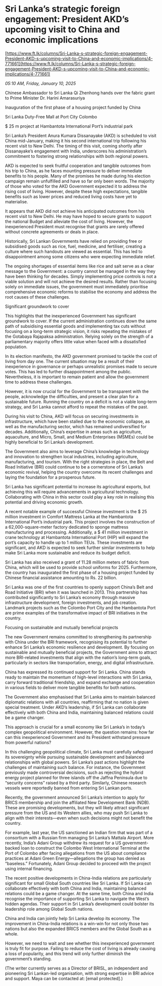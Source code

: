 # Sri Lanka’s strategic foreign engagement: President AKD’s upcoming visit to China and economic implications

[https://www.ft.lk/columns/Sri-Lanka-s-strategic-foreign-engagement-President-AKD-s-upcoming-visit-to-China-and-economic-implications/4-771661](https://www.ft.lk/columns/Sri-Lanka-s-strategic-foreign-engagement-President-AKD-s-upcoming-visit-to-China-and-economic-implications/4-771661)

*05:10 AM, Friday, January 10, 2025*

Chinese Ambassador to Sri Lanka Qi Zhenhong hands over the fabric grant to Prime Minister Dr. Harini Amarasuriya

Inauguration of the first phase of a housing project funded by China

Sri Lanka Duty-Free Mall at Port City Colombo

$ 25 m project at Hambantota International Port’s industrial park

Sri Lanka’s President Anura Kumara Dissanayake (AKD) is scheduled to visit China mid-January, making it his second international trip following his recent visit to New Delhi. The timing of this visit, coming shortly after Dissanayake’s engagement with India, underscores his administration’s commitment to fostering strong relationships with both regional powers.

AKD is expected to seek fruitful cooperation and tangible outcomes from his trip to China, as he faces mounting pressure to deliver immediate benefits to his people. Many of the promises he made during his election campaign remain unfulfilled and have so far only been words. The majority of those who voted for the AKD Government expected it to address the rising cost of living. However, despite these high expectations, tangible benefits such as lower prices and reduced living costs have yet to materialise.

It appears that AKD did not achieve his anticipated outcomes from his recent visit to New Delhi. He may have hoped to secure grants to support the national Budget and alleviate the cost of living. However, the inexperienced President must recognise that grants are rarely offered without concrete agreements or deals in place.

Historically, Sri Lankan Governments have relied on providing free or subsidised goods such as rice, fuel, medicine, and fertiliser, creating a culture where such handouts are viewed as essential. This has led to disappointment among some citizens who were expecting immediate relief.

The ongoing shortages of essential items like rice and salt serve as a clear message to the Government: a country cannot be managed in the way they have been thinking for decades. Simply implementing price controls is not a viable solution and will not achieve the desired results. Rather than focusing solely on immediate issues, the government must immediately prioritise comprehensive economic reforms to stabilise the economy and address the root causes of these challenges.

Significant groundwork to cover

This highlights that the inexperienced Government has significant groundwork to cover. If the current administration continues down the same path of subsidising essential goods and implementing tax cuts without focusing on a long-term strategic vision, it risks repeating the mistakes of the Gotabaya Rajapaksa administration. Relying solely on the strength of a parliamentary majority offers little value when faced with a dissatisfied population.

In its election manifesto, the AKD government promised to tackle the cost of living from day one. The current situation may be a result of their inexperience in governance or perhaps unrealistic promises made to secure votes. This has led to further disappointment among the public. Nevertheless, it is important to remain patient and allow the government time to address these challenges.

However, it is now crucial for the Government to be transparent with the people, acknowledge the difficulties, and present a clear plan for a sustainable future. Running the country on a deficit is not a viable long-term strategy, and Sri Lanka cannot afford to repeat the mistakes of the past.

During his visit to China, AKD will focus on securing investments in infrastructure, which have been stalled due to the economic collapse, as well as the manufacturing sector, which has remained undiversified for decades. Additionally, China’s expertise in areas such as agriculture, aquaculture, and Micro, Small, and Medium Enterprises (MSMEs) could be highly beneficial to Sri Lanka’s development.

The Government also aims to leverage China’s knowledge in technology and innovation to strengthen local industries, including agriculture, manufacturing, and tourism. With the right strategies in place, the Belt and Road Initiative (BRI) could continue to be a cornerstone of Sri Lanka’s economic revival, helping the country overcome its recent challenges and laying the foundation for a prosperous future.

Sri Lanka has significant potential to increase its agricultural exports, but achieving this will require advancements in agricultural technology. Collaborating with China in this sector could play a key role in realising this potential and driving economic growth.

A recent notable example of successful Chinese investment is the $ 25 million investment in Comfort Mattress Lanka at the Hambantota International Port’s industrial park. This project involves the construction of a 62,000-square-meter factory dedicated to sponge mattress manufacturing and processing. Additionally, a $ 41 million investment in crane technology at Hambantota International Port (HIP) will expand the port’s capacity to handle up to 1 million TEUs. These investments are significant, and AKD is expected to seek further similar investments to help make Sri Lanka more sustainable and reduce its budget deficit.

Sri Lanka has also received a grant of 11.28 million meters of fabric from China, which will be used to provide school uniforms for 2025. Furthermore, the country has inaugurated the first phase of a housing project funded by Chinese financial assistance amounting to Rs. 22 billion.

Sri Lanka was one of the first countries to openly support China’s Belt and Road Initiative (BRI) when it was launched in 2013. This partnership has contributed significantly to Sri Lanka’s economy through massive infrastructure development, foreign investments, and job creation. Landmark projects such as the Colombo Port City and the Hambantota Port are prime examples of the transformative impact of BRI initiatives in the country.

Focusing on sustainable and mutually beneficial projects

The new Government remains committed to strengthening its partnership with China under the BRI framework, recognising its potential to further enhance Sri Lanka’s economic resilience and development. By focusing on sustainable and mutually beneficial projects, the Government aims to attract more BRI-related investments that align with the nation’s long-term goals, particularly in sectors like transportation, energy, and digital infrastructure.

China has expressed its continued support for Sri Lanka. China stands ready to maintain the momentum of high-level interactions with Sri Lanka, carry forward traditional friendship, and expand exchange and cooperation in various fields to deliver more tangible benefits for both nations.

The Government also emphasised that Sri Lanka aims to maintain balanced diplomatic relations with all countries, reaffirming that no nation is given special treatment. Under AKD’s leadership, if Sri Lanka can collaborate effectively with both China and India, maintaining balanced relations could be a game changer.

This approach is crucial for a small economy like Sri Lanka’s in today’s complex geopolitical environment. However, the question remains: how far can this inexperienced Government and its President withstand pressure from powerful nations?

In this challenging geopolitical climate, Sri Lanka must carefully safeguard its sovereignty while pursuing sustainable development and balanced relationships with global powers. Sri Lanka’s past actions highlight the challenges of maintaining such balance. For instance, the Government previously made controversial decisions, such as rejecting the hybrid energy project planned for three islands off the Jaffna Peninsula due to “security concerns” raised by a third party. Similarly, Chinese research vessels were reportedly banned from entering Sri Lankan ports.

Recently, the government announced Sri Lanka’s intention to apply for BRICS membership and join the affiliated New Development Bank (NDB). These are promising developments, but they will likely attract significant pressure from the US and its Western allies, who may push Sri Lanka to align with their interests—even when such decisions might not benefit the country.

For example, last year, the US sanctioned an Indian firm that was part of a consortium with a Russian firm managing Sri Lanka’s Mattala Airport. More recently, India’s Adani Group withdrew its request for a US government-backed loan to construct the Colombo West International Terminal at the Port of Colombo after facing allegations from the US about compliance practices at Adani Green Energy—allegations the group has denied as “baseless.” Fortunately, Adani Group decided to proceed with the project using internal financing.

The recent positive developments in China-India relations are particularly significant for small Global South countries like Sri Lanka. If Sri Lanka can collaborate effectively with both China and India, maintaining balanced relations could be a game changer. At the same time, both China and India recognise the importance of supporting Sri Lanka to navigate the West’s hidden agendas. Their support in Sri Lanka’s development could bolster its leadership role among Global South nations.

China and India can jointly help Sri Lanka develop its economy. The improvement in China-India relations is a win-win for not only those two nations but also the expanded BRICS members and the Global South as a whole.

However, we need to wait and see whether this inexperienced government is truly fit for purpose. Failing to reduce the cost of living is already causing a loss of popularity, and this trend will only further diminish the government’s standing.

(The writer currently serves as a Director of BRISL, an independent and pioneering Sri Lankan-led organisation, with strong expertise in BRI advice and support. Maya can be contacted at: [email protected].)

